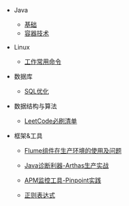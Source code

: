 - Java

    - [基础](java/basics.md)
    - [容器技术](java/comtainer.md)

- Linux

    - [工作常用命令](linux/commands.md)

- 数据库

    - [SQL优化](database/sql.md)

- 数据结构与算法

    - [LeetCode必刷清单](algorithm/leetCodeList.md)

- 框架&工具

    - [Flume组件在生产环境的使用及问题](frameAndTools/flume.md)

    - [Java诊断利器-Arthas生产实战](frameAndTools/arthas.md)

    - [APM监控工具-Pinpoint实践](frameAndTools/pinpoint.md)

    - [正则表达式](frameAndTools/regex.md)
